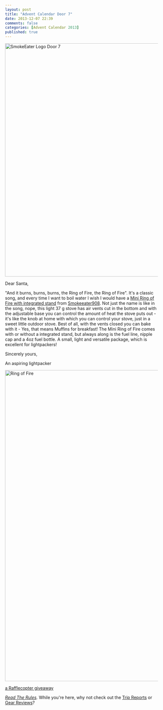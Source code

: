 ```yaml
---
layout: post
title: "Advent Calendar Door 7"
date: 2013-12-07 22:39
comments: false
categories: [Advent Calendar 2013]
published: true
---
```


<a href="http://www.flickr.com/photos/hendrikmorkel/11247911325/" title="SmokeEater Logo Door 7 by HendrikMorkel, on Flickr"><img src="http://farm3.staticflickr.com/2824/11247911325_f476cfc165_b.jpg" width="1024" height="768" alt="SmokeEater Logo Door 7"></a>

<!-- more -->

Dear Santa,

"And it burns, burns, burns, the Ring of Fire, the Ring of Fire". It's a classic song, and every time I want to boil water I wish I would have a [Mini Ring of Fire with integrated stand](http://www.outdoortrailgear.com/featured/mini-ring-of-fire-alcohol-stove/) from [Smokeeater908](http://www.outdoortrailgear.com/cottage-industries/smokeeater908/smokeeater908-store/). Not just the name is like in the song, nope, this light 37 g stove has air vents cut in the bottom and with the adjustable base you can control the amount of heat the stove puts out - it's like the knob at home with which you can control your stove, just in a sweet little outdoor stove. Best of all, with the vents closed you can bake with it - Yes, that means Muffins for breakfast! The Mini Ring of Fire comes with or without a integrated stand, but always along is the fuel line, nipple cap and a 4oz fuel bottle. A small, light and versatile package, which is excellent for lightpackers!

Sincerely yours,


An aspiring lightpacker

<a href="http://www.flickr.com/photos/hendrikmorkel/11247893176/" title="Ring of Fire"><img src="http://farm3.staticflickr.com/2821/11247893176_ae129659a5_b.jpg" width="768" height="1024" alt="Ring of Fire"></a>

<a id="rc-2eafd810" class="rafl" href="http://www.rafflecopter.com/rafl/display/2eafd810/" rel="nofollow">a Rafflecopter giveaway</a>
<script src="//d12vno17mo87cx.cloudfront.net/embed/rafl/cptr.js"></script>

*[Read The Rules](http://hikinginfinland.com/2013/11/advent-calendar-2013-the-rules.html).* While you're here, why not check out the [Trip Reports](http://hikinginfinland.com/destinations/) or [Gear Reviews](http://hikinginfinland.com/gear-reviews/)?
